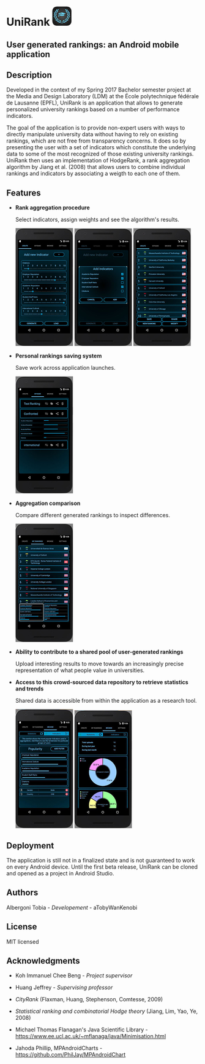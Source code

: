 # UniRank  ![Logo](/screenshots/icon_app_logo.png)
## User generated rankings: an Android mobile application


## Description
Developed in the context of my Spring 2017 Bachelor semester project at the Media and Design Laboratory (LDM) at the École polytechnique fédérale de Lausanne (EPFL), UniRank is an application that allows to generate personalized university rankings based on a number of performance indicators.

The goal of the application is to provide non-expert users with ways to directly manipulate university data without having to rely on existing rankings, which are not free from transparency concerns. It does so by presenting the user with a set of indicators which constitute the underlying data to some of the most recognized of those existing university rankings. UniRank then uses an implementation of HodgeRank, a rank aggregation algorithm by Jiang et al. (2008) that allows users to combine individual rankings and indicators by associating a weigth to each one of them.

## Features

- **Rank aggregation procedure**

  Select indicators, assign weights and see the algorithm's results.
  
  ![Aggregation setup](/screenshots/Screen_CreationIndicators.JPG)
  ![Aggregation setup2](/screenshots/Screen_CreationDialog.JPG)
  ![Aggregation result](/screenshots/Screen_ConfrontResult.JPG)
  
- **Personal rankings saving system**

  Save work across application launches.
  
  ![Saves](/screenshots/Screen_SavePreview.JPG)
  
- **Aggregation comparison**

  Compare different generated rankings to inspect differences.
  
  ![Comparison](/screenshots/Screen_Comparison.jpg)
  
- **Ability to contribute to a shared pool of user-generated rankings**

  Upload interesting results to move towards an increasingly precise representation of what people value in universities.
  
- **Access to this crowd-sourced data repository to retrieve statistics and trends**

  Shared data is accessible from within the application as a research tool.
  
  ![Shared Pool Queries](/screenshots/Screen_SharedPoolQuery.jpg)
  ![Shared Pool Statistics](/screenshots/Screen_SharedPoolStatistics.jpg)

## Deployment
The application is still not in a finalized state and is not guaranteed to work on every Android device. Until the first beta release, UniRank can be cloned and opened as a project in Android Studio.
  
## Authors
Albergoni Tobia - _Developement_ - aTobyWanKenobi

## License
MIT licensed

## Acknowledgments
- Koh Immanuel Chee Beng - _Project supervisor_ 
- Huang Jeffrey - _Supervising professor_

- _CityRank_ (Flaxman, Huang, Stephenson, Comtesse, 2009)
- _Statistical ranking and combinatorial Hodge theory_ (Jiang, Lim, Yao, Ye, 2008)
- Michael Thomas Flanagan's Java Scientific Library - https://www.ee.ucl.ac.uk/~mflanaga/java/Minimisation.html
- Jahoda Phillip, MPAndroidCharts - https://github.com/PhilJay/MPAndroidChart
